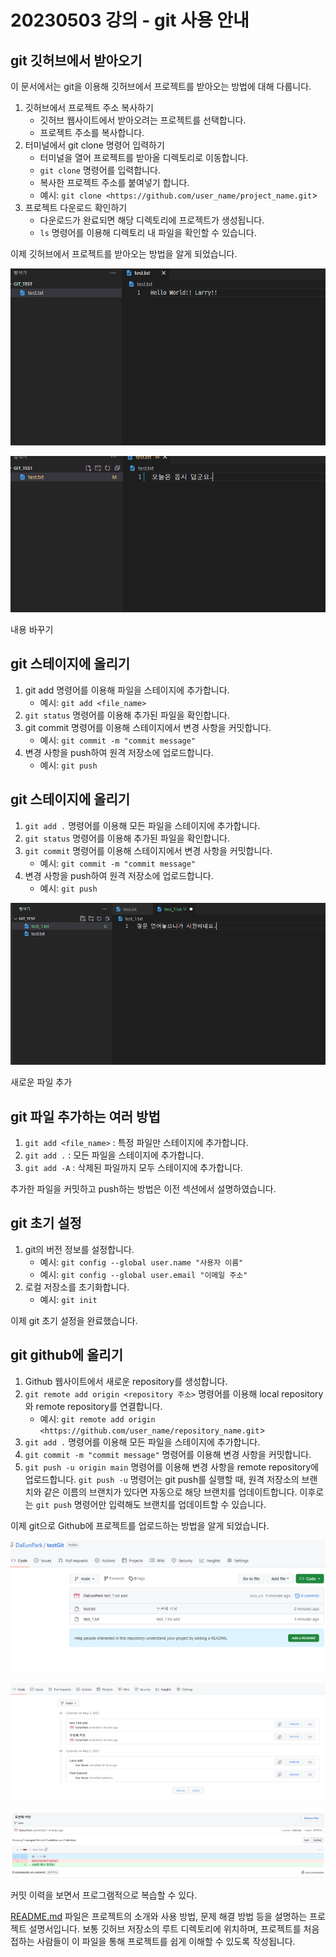 # 20230503 강의 - git 사용 안내

## git 깃허브에서 받아오기

이 문서에서는 git을 이용해 깃허브에서 프로젝트를 받아오는 방법에 대해 다룹니다.

1. 깃허브에서 프로젝트 주소 복사하기
    - 깃허브 웹사이트에서 받아오려는 프로젝트를 선택합니다.
    - 프로젝트 주소를 복사합니다.
2. 터미널에서 git clone 명령어 입력하기
    - 터미널을 열어 프로젝트를 받아올 디렉토리로 이동합니다.
    - `git clone` 명령어를 입력합니다.
    - 복사한 프로젝트 주소를 붙여넣기 합니다.
    - 예시: `git clone <https://github.com/user_name/project_name.git`>
3. 프로젝트 다운로드 확인하기
    - 다운로드가 완료되면 해당 디렉토리에 프로젝트가 생성됩니다.
    - `ls` 명령어를 이용해 디렉토리 내 파일을 확인할 수 있습니다.

이제 깃허브에서 프로젝트를 받아오는 방법을 알게 되었습니다.

![Untitled](screenshots/Untitled.png)

![Untitled](screeshots/Untitled%201.png)

내용 바꾸기

## git 스테이지에 올리기

1. git add 명령어를 이용해 파일을 스테이지에 추가합니다.
    - 예시: `git add <file_name>`
2. `git status` 명령어를 이용해 추가된 파일을 확인합니다.
3. git commit 명령어를 이용해 스테이지에서 변경 사항을 커밋합니다.
    - 예시: `git commit -m "commit message"`
4. 변경 사항을 push하여 원격 저장소에 업로드합니다.
    - 예시: `git push`

## git 스테이지에 올리기

1. `git add .` 명령어를 이용해 모든 파일을 스테이지에 추가합니다.
2. `git status` 명령어를 이용해 추가된 파일을 확인합니다.
3. `git commit` 명령어를 이용해 스테이지에서 변경 사항을 커밋합니다.
    - 예시: `git commit -m "commit message"`
4. 변경 사항을 push하여 원격 저장소에 업로드합니다.
    - 예시: `git push`

![새로운 파일 추가](screeshots/Untitled%202.png)

새로운 파일 추가

## git 파일 추가하는 여러 방법

1. `git add <file_name>` : 특정 파일만 스테이지에 추가합니다.
2. `git add .` : 모든 파일을 스테이지에 추가합니다.
3. `git add -A` : 삭제된 파일까지 모두 스테이지에 추가합니다.

추가한 파일을 커밋하고 push하는 방법은 이전 섹션에서 설명하였습니다.

## git 초기 설정

1. git의 버전 정보를 설정합니다.
    - 예시: `git config --global user.name "사용자 이름"`
    - 예시: `git config --global user.email "이메일 주소"`
2. 로컬 저장소를 초기화합니다.
    - 예시: `git init`

이제 git 초기 설정을 완료했습니다.

## git github에 올리기

1. Github 웹사이트에서 새로운 repository를 생성합니다.
2. `git remote add origin <repository 주소>` 명령어를 이용해 local repository와 remote repository를 연결합니다.
    - 예시: `git remote add origin <https://github.com/user_name/repository_name.git`>
3. `git add .` 명령어를 이용해 모든 파일을 스테이지에 추가합니다.
4. `git commit -m "commit message"` 명령어를 이용해 변경 사항을 커밋합니다.
5. `git push -u origin main` 명령어를 이용해 변경 사항을 remote repository에 업로드합니다. 
`git push -u` 명령어는 git push를 실행할 때, 원격 저장소의 브랜치와 같은 이름의 브랜치가 있다면 자동으로 해당 브랜치를 업데이트합니다. 이후로는 `git push` 명령어만 입력해도 브랜치를 업데이트할 수 있습니다.

이제 git으로 Github에 프로젝트를 업로드하는 방법을 알게 되었습니다.

![Untitled](screeshots/Untitled%203.png)

![Untitled](screeshots/Untitled%204.png)

![Untitled](screeshots/Untitled%205.png)

커밋 이력을 보면서 프로그램적으로 복습할 수 있다.

[README.md](http://readme.md/) 파일은 프로젝트의 소개와 사용 방법, 문제 해결 방법 등을 설명하는 프로젝트 설명서입니다. 보통 깃허브 저장소의 루트 디렉토리에 위치하며, 프로젝트를 처음 접하는 사람들이 이 파일을 통해 프로젝트를 쉽게 이해할 수 있도록 작성됩니다.